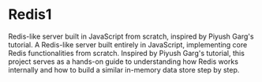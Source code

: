 # Redis1
Redis-like server built in JavaScript from scratch, inspired by Piyush Garg's tutorial.
A Redis-like server built entirely in JavaScript, implementing core Redis functionalities from scratch. Inspired by Piyush Garg's tutorial, this project serves as a hands-on guide to understanding how Redis works internally and how to build a similar in-memory data store step by step.
